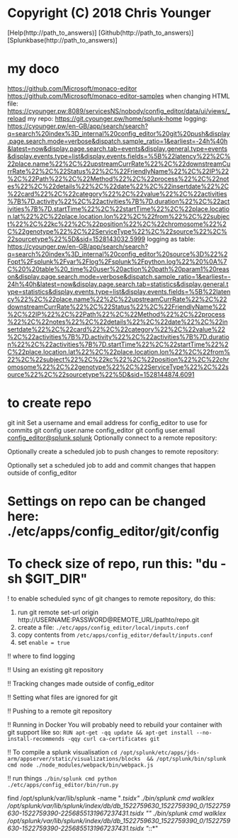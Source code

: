 # Copyright (C) 2018 Chris Younger

[Help(http://path_to_answers)]
[Github(http://path_to_answers)]
[Splunkbase(http://path_to_answers)]

# my doco
https://github.com/Microsoft/monaco-editor
https://github.com/Microsoft/monaco-editor-samples
when changing HTML file: https://cyounger.pw:8089/servicesNS/nobody/config_editor/data/ui/views/_reload
my repo: https://git.cyounger.pw/home/splunk-home
logging: https://cyounger.pw/en-GB/app/search/search?q=search%20index%3D_internal%20config_editor%20git%20push&display.page.search.mode=verbose&dispatch.sample_ratio=1&earliest=-24h%40h&latest=now&display.page.search.tab=events&display.general.type=events&display.events.type=list&display.events.fields=%5B%22latency%22%2C%22place.name%22%2C%22upstreamCurrRate%22%2C%22downstreamCurrRate%22%2C%22Status%22%2C%22FriendlyName%22%2C%22IP%22%2C%22Path%22%2C%22Method%22%2C%22process%22%2C%22notes%22%2C%22details%22%2C%22date%22%2C%22insertdate%22%2C%22card%22%2C%22category%22%2C%22value%22%2C%22activities%7B%7D.activity%22%2C%22activities%7B%7D.duration%22%2C%22activities%7B%7D.startTime%22%2C%22startTime%22%2C%22place.location.lat%22%2C%22place.location.lon%22%2C%22from%22%2C%22subject%22%2C%22kc%22%2C%22position%22%2C%22chromosome%22%2C%22genotype%22%2C%22ServiceType%22%2C%22source%22%2C%22sourcetype%22%5D&sid=1528143032.5999
logging as table: https://cyounger.pw/en-GB/app/search/search?q=search%20index%3D_internal%20config_editor%20source%3D%22%2Fopt%2Fsplunk%2Fvar%2Flog%2Fsplunk%2Fpython.log%22%20%0A%7C%20%20table%20_time%20user%20action%20path%20param1%20reason&display.page.search.mode=verbose&dispatch.sample_ratio=1&earliest=-24h%40h&latest=now&display.page.search.tab=statistics&display.general.type=statistics&display.events.type=list&display.events.fields=%5B%22latency%22%2C%22place.name%22%2C%22upstreamCurrRate%22%2C%22downstreamCurrRate%22%2C%22Status%22%2C%22FriendlyName%22%2C%22IP%22%2C%22Path%22%2C%22Method%22%2C%22process%22%2C%22notes%22%2C%22details%22%2C%22date%22%2C%22insertdate%22%2C%22card%22%2C%22category%22%2C%22value%22%2C%22activities%7B%7D.activity%22%2C%22activities%7B%7D.duration%22%2C%22activities%7B%7D.startTime%22%2C%22startTime%22%2C%22place.location.lat%22%2C%22place.location.lon%22%2C%22from%22%2C%22subject%22%2C%22kc%22%2C%22position%22%2C%22chromosome%22%2C%22genotype%22%2C%22ServiceType%22%2C%22source%22%2C%22sourcetype%22%5D&sid=1528144874.6091

# to create repo
git init
Set a username and email address for config_editor to use for commits
git config user.name config_editor
git config user.email config_editor@splunk.splunk
Optionally connect to a remote repository:

Optionally create a scheduled job to push changes to remote repository:

Optionally set a scheduled job to add and commit changes that happen outside of  config_editor

# Settings on repo can be changed here: ./etc/apps/config_editor/git/config

# To check size of repo, run this: "du -sh $GIT_DIR"

! to enable scheduled sync of git changes to remote repository, do this:
1. run git remote set-url origin http://USERNAME:PASSWORD@REMOTE_URL/pathto/repo.git
2. create a file: `./etc/apps/config_editor/local/inputs.conf`
3. copy contents from `/etc/apps/config_editor/default/inputs.conf`
4. set `enable = true`

!! where to find logging

!! Using an existing git repository

!! Tracking changes made outside of config_editor

!! Setting what files are ignored for git

!! Pushing to a remote git repository

!! Running in Docker
You will probably need to rebuild your container with git support like so:
`RUN apt-get -qq update && apt-get install --no-install-recommends -qqy curl ca-certificates git`

!! To compile a splunk visualisation
`cd /opt/splunk/etc/apps/jds-arm/appserver/static/visualizations/blocks  && /opt/splunk/bin/splunk cmd node ./node_modules/webpack/bin/webpack.js`

!! run things
`./bin/splunk cmd python ./etc/apps/config_editor/bin/run.py`

find /opt/splunk/var/lib/splunk -name "*.tsidx"
./bin/splunk cmd walklex /opt/splunk/var/lib/splunk/index/db/db_1522759630_1522759390_0/1522759630-1522759390-2256855131967237431.tsidx  ""
./bin/splunk cmd walklex /opt/splunk/var/lib/splunk/index/db/db_1522759630_1522759390_0/1522759630-1522759390-2256855131967237431.tsidx  "*::*"

